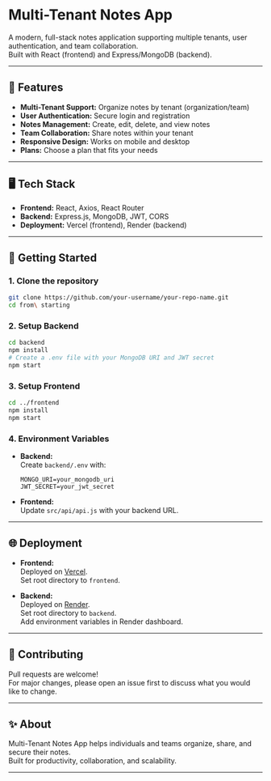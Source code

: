 
# Multi-Tenant Notes App

A modern, full-stack notes application supporting multiple tenants, user authentication, and team collaboration.  
Built with React (frontend) and Express/MongoDB (backend).

---

## 🚀 Features

- **Multi-Tenant Support:** Organize notes by tenant (organization/team)
- **User Authentication:** Secure login and registration
- **Notes Management:** Create, edit, delete, and view notes
- **Team Collaboration:** Share notes within your tenant
- **Responsive Design:** Works on mobile and desktop
- **Plans:** Choose a plan that fits your needs

---

## 🖥️ Tech Stack

- **Frontend:** React, Axios, React Router
- **Backend:** Express.js, MongoDB, JWT, CORS
- **Deployment:** Vercel (frontend), Render (backend)

---

## 📝 Getting Started

### 1. Clone the repository

```bash
git clone https://github.com/your-username/your-repo-name.git
cd from\ starting
```

### 2. Setup Backend

```bash
cd backend
npm install
# Create a .env file with your MongoDB URI and JWT secret
npm start
```

### 3. Setup Frontend

```bash
cd ../frontend
npm install
npm start
```

### 4. Environment Variables

- **Backend:**  
  Create `backend/.env` with:
  ```
  MONGO_URI=your_mongodb_uri
  JWT_SECRET=your_jwt_secret
  ```
- **Frontend:**  
  Update `src/api/api.js` with your backend URL.

---

## 🌐 Deployment

- **Frontend:**  
  Deployed on [Vercel](https://vercel.com/).  
  Set root directory to `frontend`.

- **Backend:**  
  Deployed on [Render](https://render.com/).  
  Set root directory to `backend`.  
  Add environment variables in Render dashboard.

---

## 🤝 Contributing

Pull requests are welcome!  
For major changes, please open an issue first to discuss what you would like to change.

---

## ✨ About

Multi-Tenant Notes App helps individuals and teams organize, share, and secure their notes.  
Built for productivity, collaboration, and scalability.

---
